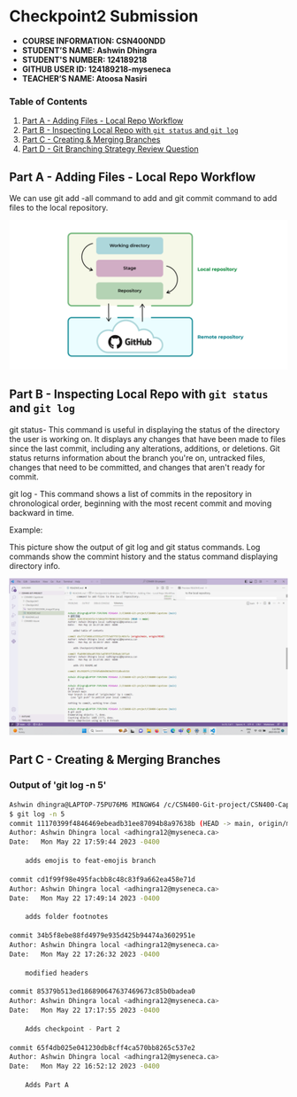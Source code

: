 # Checkpoint2 Submission

- **COURSE INFORMATION: CSN400NDD**
- **STUDENT’S NAME: Ashwin Dhingra**
- **STUDENT'S NUMBER: 124189218**
- **GITHUB USER ID: 124189218-myseneca**
- **TEACHER’S NAME: Atoosa Nasiri**


### Table of Contents
1. [Part A - Adding Files - Local Repo Workflow](#Part-A-Adding-Files-Local-Repo-Workflow)
2. [Part B - Inspecting Local Repo with `git status` and `git log`](#Part-B-Inspecting-Local-Repo-with-`git-status`-and-`git-log`)
3. [Part C - Creating & Merging Branches](#Part-C-Creating-&-Merging-Branches)
4. [Part D - Git Branching Strategy Review Question](#Part-D-Git-Branching-Strategy-Review-Question)


## Part A - Adding Files - Local Repo Workflow

We can use git add -all command to add and git commit command to add files to the local repository.

<img src="16412576933806_image30.png" alt="image" title="image">

## Part B - Inspecting Local Repo with `git status` and `git log`

git status- This command is useful in displaying the status of the directory the user is working on. It displays any changes that have been made to files since the last commit, including any alterations, additions, or deletions. Git status returns information about the branch you're on, untracked files, changes that need to be committed, and changes that aren't ready for commit.


git log - This command shows a list of commits in the repository in chronological order, beginning with the most recent commit and moving backward in time.

Example:

This picture show the output of git log and git status commands. Log commands show the commint history and the status command displaying directory info.


<img src="Screenshot (74).png" alt="image" title="image">

## Part C - Creating & Merging Branches

### Output of 'git log -n 5'
```bash
Ashwin dhingra@LAPTOP-75PU76M6 MINGW64 /c/CSN400-Git-project/CSN400-Capstone (main)
$ git log -n 5
commit 11170399f4846469ebeadb31ee87094b8a97638b (HEAD -> main, origin/main, origin/feat-emojis, origin/HEAD, feat-emojis)
Author: Ashwin Dhingra local <adhingra12@myseneca.ca>
Date:   Mon May 22 17:59:44 2023 -0400

    adds emojis to feat-emojis branch

commit cd1f99f98e495facbb8c48c83f9a662ea458e71d
Author: Ashwin Dhingra local <adhingra12@myseneca.ca>
Date:   Mon May 22 17:49:14 2023 -0400

    adds folder footnotes

commit 34b5f8ebe88fd4979e935d425b94474a3602951e
Author: Ashwin Dhingra local <adhingra12@myseneca.ca>
Date:   Mon May 22 17:26:32 2023 -0400

    modified headers

commit 85379b513ed186890647637469673c85b0badea0
Author: Ashwin Dhingra local <adhingra12@myseneca.ca>
Date:   Mon May 22 17:17:55 2023 -0400

    Adds checkpoint - Part 2

commit 65f4db025e041230db8cff4ca570bb8265c537e2
Author: Ashwin Dhingra local <adhingra12@myseneca.ca>
Date:   Mon May 22 16:52:12 2023 -0400

    Adds Part A

```